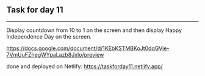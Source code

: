 Task for day 11
-----------------------------
-----------------------------
Display countdown from 10 to 1 on the screen and then display Happy Independence Day on the screen.

https://docs.google.com/document/d/1KEbKSTMBKoJt0dqGVie-7VmUuFZhegWYpaLazb8JxIo/preview

done and deployed on Netlify: https://taskforday11.netlify.app/
